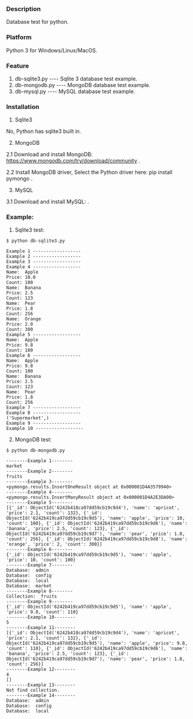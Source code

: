 ### Description

Database test for python.


### Platform

Python 3 for Windows/Linux/MacOS.


### Feature

1. db-sqlite3.py        ---- Sqlite 3 database test example.
2. db-mongodb.py        ---- MongoDB database test example.
3. db-mysql.py          ---- MySQL database test example.


### Installation

1. Sqlite3

No, Python has sqlite3 built in.

2. MongoDB

2.1 Download and install MongoDB: https://www.mongodb.com/try/download/community .

2.2 Install MongoDB driver, Select the Python driver here: pip install pymongo .

3. MySQL

3.1 Download and install MySQL:  .


### Example:

1. Sqlite3 test:

```console
$ python db-sqlite3.py

Example 1 ------------------
Example 2 ------------------
Example 3 ------------------
Example 4 ------------------
Name:  Apple
Price: 10.0
Count: 100
Name:  Banana
Price: 2.5
Count: 123
Name:  Pear
Price: 1.8
Count: 256
Name:  Orange
Price: 2.0
Count: 300
Example 5 ------------------
Name:  Apple
Price: 9.8
Count: 100
Example 6 ------------------
Name:  Apple
Price: 9.8
Count: 100
Name:  Banana
Price: 2.5
Count: 123
Name:  Pear
Price: 1.8
Count: 256
Example 7 ------------------
Example 8 ------------------
('Supermarket',)
Example 9 ------------------
Example 10 ------------------
```

2. MongoDB test:

```console
$ python db-mongodb.py

--------Example 1--------
market
--------Example 2--------
fruits
--------Example 3--------
<pymongo.results.InsertOneResult object at 0x000001D4A3579940>
--------Example 4--------
<pymongo.results.InsertManyResult object at 0x000001D4A2E3DA00>
--------Example 5--------
[{'_id': ObjectId('6242b418ca97dd59cb19c9d4'), 'name': 'apricot', 'price': 2.1, 'count': 132}, {'_id': ObjectId('6242b419ca97dd59cb19c9d5'), 'name': 'apple', 'price': 10, 'count': 100}, {'_id': ObjectId('6242b419ca97dd59cb19c9d6'), 'name': 'banana', 'price': 2.5, 'count': 123}, {'_id': ObjectId('6242b419ca97dd59cb19c9d7'), 'name': 'pear', 'price': 1.8, 'count': 256}, {'_id': ObjectId('6242b419ca97dd59cb19c9d8'), 'name': 'orange', 'price': 2, 'count': 300}]
--------Example 6--------
{'_id': ObjectId('6242b419ca97dd59cb19c9d5'), 'name': 'apple', 'price': 10, 'count': 100}
--------Example 7--------
Database:  admin
Database:  config
Database:  local
Database:  market
--------Example 8--------
Collection:  fruits
--------Example 9--------
{'_id': ObjectId('6242b419ca97dd59cb19c9d5'), 'name': 'apple', 'price': 9.8, 'count': 110}
--------Example 10--------
5
--------Example 11--------
[{'_id': ObjectId('6242b418ca97dd59cb19c9d4'), 'name': 'apricot', 'price': 2.1, 'count': 132}, {'_id': ObjectId('6242b419ca97dd59cb19c9d5'), 'name': 'apple', 'price': 9.8, 'count': 110}, {'_id': ObjectId('6242b419ca97dd59cb19c9d6'), 'name': 'banana', 'price': 2.5, 'count': 123}, {'_id': ObjectId('6242b419ca97dd59cb19c9d7'), 'name': 'pear', 'price': 1.8, 'count': 256}]
--------Example 12--------
4
[]
--------Example 13--------
Not find collection.
--------Example 14--------
Database:  admin
Database:  config
Database:  local
```
